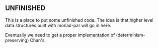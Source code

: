 
UNFINISHED
---------------

This is a place to put some unfinished code.  The idea is that higher
level data structures built with monad-par will go in here.

Eventually we need to get a proper implementation of
(determinism-preserving) Chan's.
